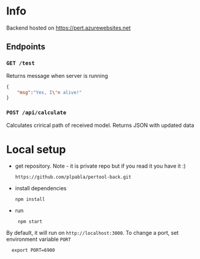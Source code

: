 # Info
Backend hosted on https://pert.azurewebsites.net

## Endpoints
### `GET /test`
Returns message when server is running 
```json
{
    "msg":"Yes, I\'m alive!"
}
```

### `POST /api/calculate`
Calculates crirical path of received model. Returns JSON with updated data

# Local setup
* get repository. Note - it is private repo but if you read it you have it :) 

      https://github.com/plpabla/pertool-back.git

* install dependencies

      npm install

* run

       npm start

By default, it will run on `http://localhost:3000`. To change a port, set environment variable `PORT`

      export PORT=6900
